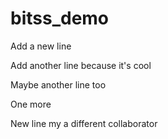 # bitss_demo

Add a new line

Add another line because it's cool

Maybe another line too 

One more

New line my a different collaborator 
